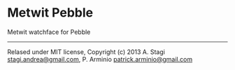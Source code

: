 Metwit Pebble
=============
Metwit watchface for Pebble

-------
Relased under MIT license, Copyright (c) 2013 A. Stagi stagi.andrea@gmail.com, P. Arminio patrick.arminio@gmail.com